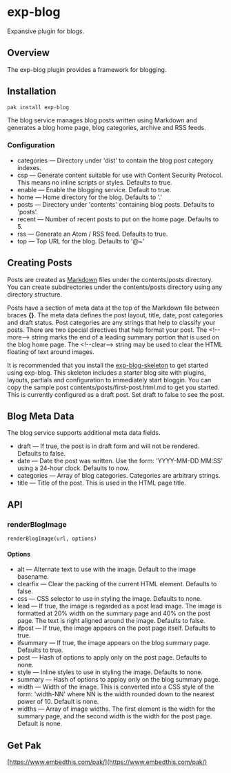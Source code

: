 exp-blog
===

Expansive plugin for blogs.

## Overview

The exp-blog plugin provides a framework for blogging.

## Installation

    pak install exp-blog

The blog service manages blog posts written using Markdown and generates a blog home page, blog categories, archive and
RSS feeds.

### Configuration

* categories &mdash; Directory under 'dist' to contain the blog post category indexes.
* csp &mdash; Generate content suitable for use with Content Security Protocol. This means no inline scripts or styles.
    Defaults to true.
* enable &mdash; Enable the blogging service. Default to true.
* home &mdash; Home directory for the blog. Defaults to '.'
* posts &mdash; Directory under 'contents' containing blog posts. Defaults to 'posts'.
* recent &mdash; Number of recent posts to put on the home page. Defaults to 5.
* rss &mdash; Generate an Atom / RSS feed. Defaults to true.
* top &mdash; Top URL for the blog. Defaults to '@~'

## Creating Posts

Posts are created as [Markdown](https://daringfireball.net/projects/markdown/) files under the contents/posts directory.  
You can create subdirectories under the contents/posts directory using any directory structure.

Posts have a section of meta data at the top of the Markdown file between braces **{}**. The meta data defines the post layout, title, date, post categories and draft status. Post categories are any strings that help to classify your posts. There are two special directives that help format your post. The \<!--more--> string marks the end of a leading summary portion that is used on the blog home page. The \<!--clear--> string may be used to clear the HTML floating of text around images.

It is recommended that you install the [exp-blog-skeleton](https://github.com/embedthis/exp-blog-skeleton) to get started using exp-blog. This skeleton includes a starter blog site with plugins, layouts, partials and configuration to immediately start bloggin. You can copy the sample post contents/posts/first-post.html.md to get you started. This is currently configured as a draft post. Set draft to false to see the post. 

## Blog Meta Data

The blog service supports additional meta data fields.

* draft &mdash; If true, the post is in draft form and will not be rendered. Defaults to false.
* date &mdash; Date the post was written. Use the form: 'YYYY-MM-DD MM:SS' using a 24-hour clock. Defaults to now.
* categories &mdash; Array of blog categories. Categories are arbitrary strings.
* title &mdash; Title of the post. This is used in the HTML page title.

## API

### renderBlogImage

    renderBlogImage(url, options)

#### Options

* alt &mdash; Alternate text to use with the image. Default to the image basename.
* clearfix &mdash; Clear the packing of the current HTML element. Defaults to false.
* css &mdash; CSS selector to use in styling the image. Defaults to none.
* lead &mdash; If true, the image is regarded as a post lead image. The image is formatted at 20% width on the summary page and 40% on the post page. The text is right aligned around the image. Defaults to false.
* ifpost &mdash; If true, the image appears on the post page itself. Defaults to true.
* ifsummary &mdash; If true, the image appears on the blog summary page. Defaults to true.
* post &mdash; Hash of options to apply only on the post page. Defaults to none.
* style &mdash; Inline styles to use in styling the image. Defaults to none.
* summary &mdash; Hash of options to apploy only on the blog summary page.
* width &mdash; Width of the image. This is converted into a CSS style of the form: 'width-NN' where NN is the width
    rounded down to the nearest power of 10. Default is none.
* widths &mdash; Array of image widths. The first element is the width for the summary page, and the second width is the width for the post page. Default is none.

## Get Pak

[https://www.embedthis.com/pak/](https://www.embedthis.com/pak/)
